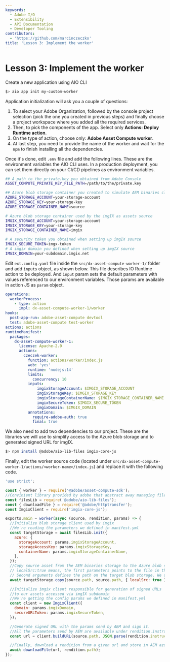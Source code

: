 ```yaml
---
keywords:
  - Adobe I/O
  - Extensibility
  - API Documentation
  - Developer Tooling
contributors:
  - 'https://github.com/marcinczeczko'
title: 'Lesson 3: Implement the worker'
---
```


# Lesson 3: Implement the worker

Create a new application using AIO CLI

```bash
$> aio app init my-custom-worker
```

Application initialization will ask you a couple of questions:
1. To select your Adobe Organization, followed by the console project selection (pick the one you created in previous steps) and finally choose a project workspace where you added all the required services.
1. Then, to pick the components of the app. Select only **Actions: Deploy Runtime action**.
2. On the type of action, choose only: **Adobe Asset Compute worker**.
3. At last step, you need to provide the name of the worker and wait for the `npm` to finish installing all the dependencies.

Once it's done, edit `.env` file and add the following lines. These are the environment variables the AIO CLI uses. In a
production deployment, you can set them directly on your CI/CD pipelines as environment variables.

```bash
## A path to the private.key you obtained from Adobe Console
ASSET_COMPUTE_PRIVATE_KEY_FILE_PATH=/path/to/the/private.key

## Azure blob storage container you created to simulate AEM binaries cloud storage
AZURE_STORAGE_ACCOUNT=your-storage-account
AZURE_STORAGE_KEY=your-storage-key
AZURE_STORAGE_CONTAINER_NAME=source

# Azure blob storage container used by the imgIX as assets source
IMGIX_STORAGE_ACCOUNT=your-storage-account
IMGIX_STORAGE_KEY=your-storage-key
IMGIX_STORAGE_CONTAINER_NAME=imgix

# A security token you obtained when setting up imgIX source
IMGIX_SECURE_TOKEN=imgx-token
# A imgix domain you defined when setting up imgIX source
IMGIX_DOMAIN=your-subdomain.imgix.net
```

Edit `ext.config.yaml` file inside the `src/dx-asset-compute-worker-1/` folder and add `inputs` object, as shown below. This file describes IO Runtime action to be deployed.
And `input` param sets the default parameters with values referenced to our environment variables. Those params are
available in action JS as `param` object.

```yaml
operations:
  workerProcess:
    - type: action
      impl: dx-asset-compute-worker-1/worker
hooks:
  post-app-run: adobe-asset-compute devtool
  test: adobe-asset-compute test-worker
actions: actions
runtimeManifest:
  packages:
    dx-asset-compute-worker-1:
      license: Apache-2.0
      actions:
        czeczek-worker:
          function: actions/worker/index.js
          web: 'yes'
          runtime: 'nodejs:14'
          limits:
            concurrency: 10
          inputs:
              imgixStorageAccount: $IMGIX_STORAGE_ACCOUNT
              imgixStorageKey: $IMGIX_STORAGE_KEY
              imgixStorageContainerName: $IMGIX_STORAGE_CONTAINER_NAME
              imgixSecureToken: $IMGIX_SECURE_TOKEN
              imgixDomain: $IMGIX_DOMAIN
          annotations:
            require-adobe-auth: true
            final: true
```

We also need to add two dependencies to our project. These are the libraries we will use to simplify access to the Azure
blob storage and to generated signed URL for imgIX.

```bash
$> npm install @adobe/aio-lib-files imgix-core-js
```

Finally, edit the worker source code (located under `src/dx-asset-compute-worker-1/actions/<worker-name>/index.js`) and replace it
with the following code.

```javascript
'use strict';

const { worker } = require('@adobe/asset-compute-sdk');
//Convinient library provided by adobe that abstract away managing files on cloud storages
const filesLib = require('@adobe/aio-lib-files');
const { downloadFile } = require('@adobe/httptransfer');
const ImgixClient = require('imgix-core-js');

exports.main = worker(async (source, rendition, params) => {
  //Initialize blob storage client used by imgix
  //We're reading the parameters we defined in manifest.yml
  const targetStorage = await filesLib.init({
    azure: {
      storageAccount: params.imgixStorageAccount,
      storageAccessKey: params.imgixStorageKey,
      containerName: params.imgixStorageContainerName,
    },
  });
  //Copy source asset from the AEM binaries storage to the Azure blob storage for imgIX
  // localSrc:true means, the first parameters points to the file in the local file system (asset-compute-sdk abstracts the source blob storage so it's visible as local file)
  // Second arguments defines the path on the target blob storage. We use the same path just to simplify things
  await targetStorage.copy(source.path, source.path, { localSrc: true });

  //Initialize imgix client responsible for generation of signed URLs
  //to our assets accessed via imgIX subdomain
  //We're getting the config params we defined in manifest.yml
  const client = new ImgixClient({
    domain: params.imgixDomain,
    secureURLToken: params.imgixSecureToken,
  });

  //Generate signed URL with the params send by AEM and sign it.
  //All the parameters send by AEM are available under rendition.instructions object
  const url = client.buildURL(source.path, JSON.parse(rendition.instructions.imgix));

  //Finally, download a rendition from a given url and store in AEM azure blob storage so it will be visible in AEM as a rendition
  await downloadFile(url, rendition.path);
});
```
